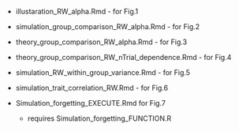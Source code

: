 - illustaration_RW_alpha.Rmd - for Fig.1 

- simulation_group_comparison_RW_alpha.Rmd - for Fig.2 

- theory_group_comparison_RW_alpha.Rmd - for Fig.3

- theory_group_comparison_RW_nTrial_dependence.Rmd - for Fig.4

- simulation_RW_within_group_variance.Rmd - for Fig.5

- simulation_trait_correlation_RW.Rmd - for Fig.6

- Simulation_forgetting_EXECUTE.Rmd for Fig.7 

	- requires Simulation_forgetting_FUNCTION.R

